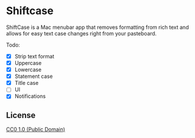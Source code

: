 # Shiftcase

ShiftCase is a Mac menubar app that removes formatting from rich text and allows for easy text case changes right from your pasteboard.

Todo: 

- [x] Strip text format
- [X] Uppercase
- [x] Lowercase
- [x] Statement case
- [x] Title case
- [ ] UI
- [x] Notifications

## License

[CC0 1.0 (Public Domain)](LICENSE.md)
